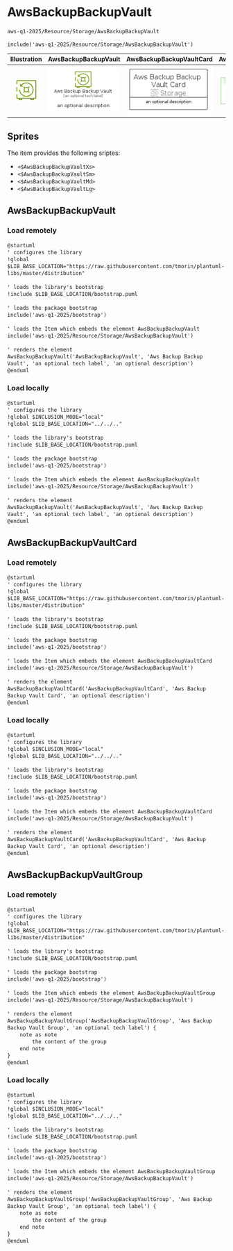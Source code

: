 # AwsBackupBackupVault


```text
aws-q1-2025/Resource/Storage/AwsBackupBackupVault
```

```text
include('aws-q1-2025/Resource/Storage/AwsBackupBackupVault')
```



| Illustration | AwsBackupBackupVault | AwsBackupBackupVaultCard | AwsBackupBackupVaultGroup |
| :---: | :---: | :---: | :---: |
| ![illustration for Illustration](../../../aws-q1-2025/Resource/Storage/AwsBackupBackupVault.png) | ![illustration for AwsBackupBackupVault](../../../aws-q1-2025/Resource/Storage/AwsBackupBackupVault.Local.png) | ![illustration for AwsBackupBackupVaultCard](../../../aws-q1-2025/Resource/Storage/AwsBackupBackupVaultCard.Local.png) | ![illustration for AwsBackupBackupVaultGroup](../../../aws-q1-2025/Resource/Storage/AwsBackupBackupVaultGroup.Local.png) |



## Sprites
The item provides the following sriptes:

- `<$AwsBackupBackupVaultXs>`
- `<$AwsBackupBackupVaultSm>`
- `<$AwsBackupBackupVaultMd>`
- `<$AwsBackupBackupVaultLg>`





## AwsBackupBackupVault

### Load remotely
```plantuml
@startuml
' configures the library
!global $LIB_BASE_LOCATION="https://raw.githubusercontent.com/tmorin/plantuml-libs/master/distribution"

' loads the library's bootstrap
!include $LIB_BASE_LOCATION/bootstrap.puml

' loads the package bootstrap
include('aws-q1-2025/bootstrap')

' loads the Item which embeds the element AwsBackupBackupVault
include('aws-q1-2025/Resource/Storage/AwsBackupBackupVault')

' renders the element
AwsBackupBackupVault('AwsBackupBackupVault', 'Aws Backup Backup Vault', 'an optional tech label', 'an optional description')
@enduml
```

### Load locally
```plantuml
@startuml
' configures the library
!global $INCLUSION_MODE="local"
!global $LIB_BASE_LOCATION="../../.."

' loads the library's bootstrap
!include $LIB_BASE_LOCATION/bootstrap.puml

' loads the package bootstrap
include('aws-q1-2025/bootstrap')

' loads the Item which embeds the element AwsBackupBackupVault
include('aws-q1-2025/Resource/Storage/AwsBackupBackupVault')

' renders the element
AwsBackupBackupVault('AwsBackupBackupVault', 'Aws Backup Backup Vault', 'an optional tech label', 'an optional description')
@enduml
```

## AwsBackupBackupVaultCard

### Load remotely
```plantuml
@startuml
' configures the library
!global $LIB_BASE_LOCATION="https://raw.githubusercontent.com/tmorin/plantuml-libs/master/distribution"

' loads the library's bootstrap
!include $LIB_BASE_LOCATION/bootstrap.puml

' loads the package bootstrap
include('aws-q1-2025/bootstrap')

' loads the Item which embeds the element AwsBackupBackupVaultCard
include('aws-q1-2025/Resource/Storage/AwsBackupBackupVault')

' renders the element
AwsBackupBackupVaultCard('AwsBackupBackupVaultCard', 'Aws Backup Backup Vault Card', 'an optional description')
@enduml
```

### Load locally
```plantuml
@startuml
' configures the library
!global $INCLUSION_MODE="local"
!global $LIB_BASE_LOCATION="../../.."

' loads the library's bootstrap
!include $LIB_BASE_LOCATION/bootstrap.puml

' loads the package bootstrap
include('aws-q1-2025/bootstrap')

' loads the Item which embeds the element AwsBackupBackupVaultCard
include('aws-q1-2025/Resource/Storage/AwsBackupBackupVault')

' renders the element
AwsBackupBackupVaultCard('AwsBackupBackupVaultCard', 'Aws Backup Backup Vault Card', 'an optional description')
@enduml
```

## AwsBackupBackupVaultGroup

### Load remotely
```plantuml
@startuml
' configures the library
!global $LIB_BASE_LOCATION="https://raw.githubusercontent.com/tmorin/plantuml-libs/master/distribution"

' loads the library's bootstrap
!include $LIB_BASE_LOCATION/bootstrap.puml

' loads the package bootstrap
include('aws-q1-2025/bootstrap')

' loads the Item which embeds the element AwsBackupBackupVaultGroup
include('aws-q1-2025/Resource/Storage/AwsBackupBackupVault')

' renders the element
AwsBackupBackupVaultGroup('AwsBackupBackupVaultGroup', 'Aws Backup Backup Vault Group', 'an optional tech label') {
    note as note
        the content of the group
    end note
}
@enduml
```

### Load locally
```plantuml
@startuml
' configures the library
!global $INCLUSION_MODE="local"
!global $LIB_BASE_LOCATION="../../.."

' loads the library's bootstrap
!include $LIB_BASE_LOCATION/bootstrap.puml

' loads the package bootstrap
include('aws-q1-2025/bootstrap')

' loads the Item which embeds the element AwsBackupBackupVaultGroup
include('aws-q1-2025/Resource/Storage/AwsBackupBackupVault')

' renders the element
AwsBackupBackupVaultGroup('AwsBackupBackupVaultGroup', 'Aws Backup Backup Vault Group', 'an optional tech label') {
    note as note
        the content of the group
    end note
}
@enduml
```

